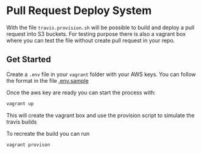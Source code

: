 # Pull Request Deploy System

With the file `travis.provision.sh` will be possible to build and deploy a pull request into S3 buckets. For testing purpose there is also a vagrant box where you can test the file without create pull request in your repo.

## Get Started

Create a `.env` file in your `vagrant` folder with your AWS keys. You can follow the format in the file [.env.sample](./.env.sample)

Once the aws key are ready you can start the process with:

```sh
vagrant up
```

This will create the vagrant box and use the provision script to simulate the travis builds


To recreate the build you can run
```sh
vagrant provison
```
